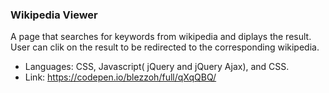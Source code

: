 ### Wikipedia Viewer
A page that searches for keywords from wikipedia and diplays the result. User can clik on the result to be redirected to the 
corresponding wikipedia.

- Languages: CSS, Javascript( jQuery and jQuery Ajax), and CSS.
- Link: https://codepen.io/blezzoh/full/qXqQBQ/

